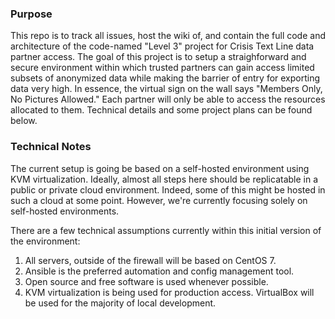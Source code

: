 ### Purpose

This repo is to track all issues, host the wiki of, and contain the full code and architecture of the code-named "Level 3" project for Crisis Text Line data partner access. The goal of this project is to setup a straighforward and secure environment within which trusted partners can gain access limited subsets of anonymized data while making the barrier of entry for exporting data very high. In essence, the virtual sign on the wall says "Members Only, No Pictures Allowed." Each partner will only be able to access the resources allocated to them. Technical details and some project plans can be found below.

### Technical Notes
The current setup is going be based on a self-hosted environment using KVM virtualization. Ideally, almost all steps here should be replicatable in a public or private cloud environment. Indeed, some of this might be hosted in such a cloud at some point. However, we're currently focusing solely on self-hosted environments. 

There are a few technical assumptions currently within this initial version of the environment:

1. All servers, outside of the firewall will be based on CentOS 7.
2. Ansible is the preferred automation and config management tool.
3. Open source and free software is used whenever possible.
4. KVM virtualization is being used for production access. VirtualBox will be used for the majority of local development.



